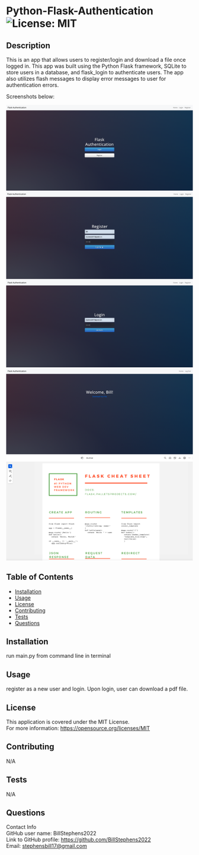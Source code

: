 # Python-Flask-Authentication<br>![License: MIT](https://img.shields.io/badge/License-MIT-yellow.svg)

  ## Description

  This is an app that allows users to register/login and download a file once logged in.  This app 
  was built using the Python Flask framework, SQLite to store users in a database, and flask_login 
  to authenticate users.  The app also utilizes flash messages to display error messages to user 
  for authentication errors.

  Screenshots below:

![screenshot1](screenshot1.png)
![screenshot1](screenshot2.png)
![screenshot1](screenshot3.png)
![screenshot1](screenshot4.png)
![screenshot1](screenshot5.png)

  
  ## Table of Contents
  
  - [Installation](#installation)
  - [Usage](#usage)
  - [License](#license)
  - [Contributing](#contributing)
  - [Tests](#tests)
  - [Questions](#questions)
  
  ## Installation
  
  run main.py from command line in terminal
  
  ## Usage
  
  register as a new user and login. Upon login, user can download a pdf file.

  ## License
This application is covered under the MIT License.
<br>For more information: https://opensource.org/licenses/MIT
  
  ## Contributing
  N/A
  
  ## Tests
  N/A

  ## Questions
  Contact Info<br>
  GitHub user name: BillStephens2022<br>
  Link to GitHub profile: https://github.com/BillStephens2022<br>
  Email: stephensbill17@gmail.com

